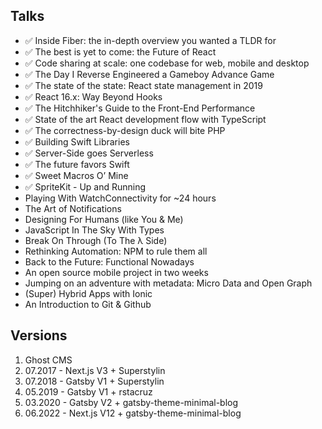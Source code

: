 ## Talks

- ✅ Inside Fiber: the in-depth overview you wanted a TLDR for
- ✅ The best is yet to come: the Future of React
- ✅ Code sharing at scale: one codebase for web, mobile and desktop
- ✅ The Day I Reverse Engineered a Gameboy Advance Game
- ✅ The state of the state: React state management in 2019
- ✅ React 16.x: Way Beyond Hooks
- ✅ The Hitchhiker's Guide to the Front-End Performance
- ✅ State of the art React development flow with TypeScript
- ✅ The correctness-by-design duck will bite PHP
- ✅ Building Swift Libraries
- ✅ Server-Side goes Serverless
- ✅ The future favors Swift
- ✅ Sweet Macros O’ Mine
- ✅ SpriteKit - Up and Running
- Playing With WatchConnectivity for ~24 hours
- The Art of Notifications
- Designing For Humans (like You & Me)
- JavaScript In The Sky With Types
- Break On Through (To The λ Side)
- Rethinking Automation: NPM to rule them all
- Back to the Future: Functional Nowadays
- An open source mobile project in two weeks
- Jumping on an adventure with metadata: Micro Data and Open Graph
- (Super) Hybrid Apps with Ionic
- An Introduction to Git & Github

## Versions

1. Ghost CMS
2. 07.2017 - Next.js V3 + Superstylin
3. 07.2018 - Gatsby V1 + Superstylin
4. 05.2019 - Gatsby V1 + rstacruz
5. 03.2020 - Gatsby V2 + gatsby-theme-minimal-blog
6. 06.2022 - Next.js V12 + gatsby-theme-minimal-blog

